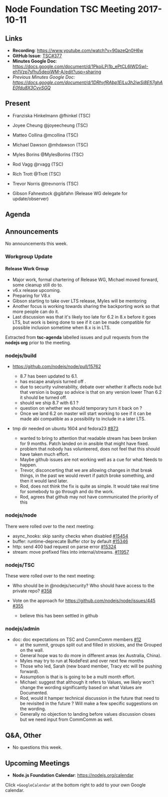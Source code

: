 # Node Foundation TSC Meeting 2017-10-11

## Links

* **Recording**:  <https://www.youtube.com/watch?v=90azeQn0H6w>
* **GitHub Issue**: [TSC#377](https://github.com/nodejs/TSC/issues/377)
* **Minutes Google Doc**: <https://docs.google.com/document/d/1PkoiLPj1b_ePtCL6IWDSwI-eh1Vzp7sfhu5deoiWM-A/edit?usp=sharing>
* _Previous Minutes Google Doc: <https://docs.google.com/document/d/1DRhvfRAbp1EILu3h2iwSi8Efj7ghAE0fdu8X3CvvSGQ>_

## Present

* Franziska Hinkelmann @fhinkel (TSC)
* Joyee Cheung @joyeecheung (TSC)
* Matteo Collina @mcollina (TSC)
* Michael Dawson @mhdawson (TSC)
* Myles Borins @MylesBorins (TSC)
* Rod Vagg @rvagg (TSC)
* Rich Trott @Trott (TSC)
* Trevor Norris @trevnorris (TSC)

* Gibson Fahnestock @gibfahn (Release WG delegate for update/observer)

## Agenda

## Announcements

No announcements this week.

### Workgroup Update

#### Release Work Group

* Major work, formal chartering of Release WG, Michael moved forward,
  some cleanup still do to.
* v6.x release upcoming.
* Preparing for V8.x
* Gibson starting to take over LTS release, Myles will be mentoring
* Another focus is working towards sharing the backporting work so
  that more people can do it.
* Last discussion was that it's likely too late for 6.2 in 8.x before
  it goes LTS, but work is being done to see if it can be made
  compatible for possible inclusion sometime when 8.x is in LTS.

Extracted from **tsc-agenda** labelled issues and pull requests from the **nodejs org** prior to the meeting.

### nodejs/build

* <https://github.com/nodejs/node/pull/15762>
  * 8.7 has been updated to 6.1.
  * has escape analysis turned off .
  * due to security vulnerability, debate over whether it affects node
    but that version is buggy so advice is that on any version lower
    Than 6.2 it should be turned off.
  * should we ship 8.7 with 6.1 ?
  * question on whether we should temporary turn it back on ?
  * Once we land 6.2 on master will start working to see if
    it can be made abi compatible as a possibility to include
    in a later LTS.

* tmp dir needed on ubuntu 1604 and fedora23 [#873](https://github.com/nodejs/build/issues/873)
  * wanted to bring to attention that readable stream has been broken
    for 9 months. Patch landed on in ansible that might have fixed.
  * problem that nobody has volunteered, does not feel that this
    should have taken much effort.
  * Maybe github issues are not working well as a cue for what
    Needs to happen.
  * Trevor, disconcerting that we are allowing changes in that
    break things, in the past we would revert if patch broke
    something, and then it would land later.
  * Rod, does not think the fix is quite as simple. It would take
    real time for somebody to go through and do the work.
  * Rod, agrees that github may not have communicated the priority of
    this

### nodejs/node

There were rolled over to the next meeting:

* async_hooks: skip sanity checks when disabled [#15454](https://github.com/nodejs/node/pull/15454)
* buffer: runtime-deprecate Buffer ctor by default [#15346](https://github.com/nodejs/node/pull/15346)
* http: send 400 bad request on parse error [#15324](https://github.com/nodejs/node/pull/15324)
* stream: move prefixed files into internal/streams. [#11957](https://github.com/nodejs/node/pull/11957)

### nodejs/TSC

These were rolled over to the next meeting:

* Who should be in @nodejs/security? Who should have access to the private repo? [#358](https://github.com/nodejs/TSC/issues/358)

* Vote on the approach for <https://github.com/nodejs/node/issues/445> [#355](https://github.com/nodejs/TSC/issues/355)
  * believe this has been settled in github

### nodejs/admin

* doc: doc expectations on TSC and CommComm members [#12](https://github.com/nodejs/admin/pull/12)
  * at the summit, groups split out and filled in stickies, and the
    Grouped on the wall.
  * General hope was to do more in different areas (ex Australia,
    China).
  * Myles may try to run at NodeFest and over next few months
  * Those who led, Sarah (new board member, Tracy etc will be pushing
    forward).
  * Assumption is that is is going to be a multi month effort.
  * Michael: suggest that although it refers to Values, we likely
    won't change the wording significantly based on what Values are
    Documented.
  * Rod, would it hamper technical discussion in the future that need
    to be revisited in the future ?  Will make a few specific
    suggestions on the wording.
  * Generally no objection to landing before values discussion closes
    but we need input from CommComm as well.

## Q&A, Other

* No questions this week.

## Upcoming Meetings

* **Node.js Foundation Calendar**: <https://nodejs.org/calendar>

Click `+GoogleCalendar` at the bottom right to add to your own Google calendar.
